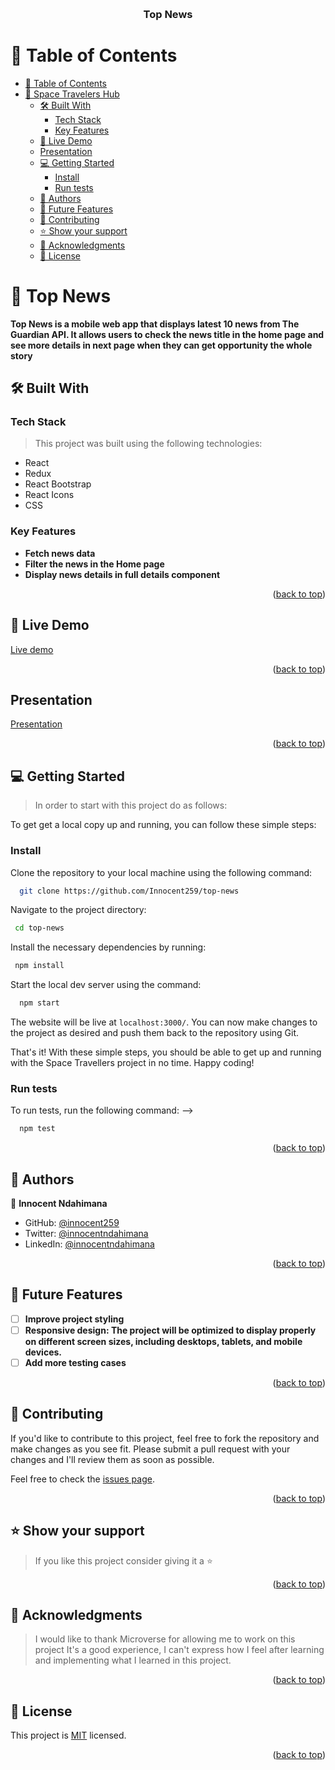 <a name="readme-top"></a>

<div align="center">
  <br/>

  <h3><b>Top News</b></h3>

</div>


# 📗 Table of Contents

- [📗 Table of Contents](#-table-of-contents)
- [📖 Space Travelers Hub](#-space-travelers-hub)
  - [🛠 Built With ](#-built-with-)
    - [Tech Stack ](#tech-stack-)
    - [Key Features ](#key-features-)
  - [🚀 Live Demo ](#-live-demo-)
  - [Presentation ](#-presentation-)
  - [💻 Getting Started ](#-getting-started-)
    - [Install](#install)
    - [Run tests](#run-tests)
  - [👥 Authors ](#-authors-)
  - [🔭 Future Features ](#-future-features-)
  - [🤝 Contributing ](#-contributing-)
  - [⭐️ Show your support ](#️-show-your-support-)
  - [🙏 Acknowledgments ](#-acknowledgments-)
  - [📝 License ](#-license-)

<!-- PROJECT DESCRIPTION -->

# 📖 Top News<a name="about-project"></a>

**Top News is a mobile web app that displays latest 10 news from The Guardian API. It allows users to check the news title in the home page and see more details in next page when they can get opportunity the whole story**

## 🛠 Built With <a name="built-with"></a>

### Tech Stack <a name="tech-stack"></a>

> This project was built using the following technologies:

- React
- Redux
- React Bootstrap
- React Icons
- CSS

<!-- Features -->

### Key Features <a name="key-features"></a>

- **Fetch news data**
- **Filter the news in the Home page**
- **Display news details in full details component**

<p align="right">(<a href="#readme-top">back to top</a>)</p>


## 🚀 Live Demo <a name="live-demo"></a>

<a href="https://quiet-buttercream-e947d3.netlify.app/">Live demo</a>

<p align="right">(<a href="#readme-top">back to top</a>)</p>

## Presentation <a name="presentation"></a>

<a href="https://www.loom.com/share/aa7afc18fefe40a888e5a81addd670ca?sid=b43b4e0a-1f55-4e04-a40c-0fa2dd290338">Presentation</a>

<p align="right">(<a href="#readme-top">back to top</a>)</p>

<!-- GETTING STARTED -->

## 💻 Getting Started <a name="getting-started"></a>

> In order to start with this project do as follows:

To get get a local copy up and running, you can follow these simple steps:

### Install

Clone the repository to your local machine using the following command:

```sh
  git clone https://github.com/Innocent259/top-news
```

Navigate to the project directory:

```sh
 cd top-news
```

Install the necessary dependencies by running:

```sh
 npm install
```

Start the local dev server using the command:

```sh
  npm start
```

The website will be live at `localhost:3000/`. You can now make changes to the project as desired and push them back to the repository using Git.

That's it! With these simple steps, you should be able to get up and running with the Space Travellers project in no time. Happy coding!

### Run tests

To run tests, run the following command: -->



```sh
  npm test
```


<p align="right">(<a href="#readme-top">back to top</a>)</p>

<!-- AUTHORS -->

## 👥 Authors <a name="authors"></a>

<!-- > Mention all of the collaborators of this project. -->
👤 **Innocent Ndahimana**

- GitHub: [@innocent259](https://github.com/Innocent259)
- Twitter: [@innocentndahimana](https://www.linkedin.com/in/innocent259/)
- LinkedIn: [@innocentndahimana](https://twitter.com/ndahimana259)

<p align="right">(<a href="#readme-top">back to top</a>)</p>

<!-- FUTURE FEATURES -->

## 🔭 Future Features <a name="future-features"></a>

<!-- > Describe 1 - 3 features you will add to the project. -->

- [ ] **Improve project styling**
- [ ] **Responsive design: The project will be optimized to display properly on different screen sizes, including desktops, tablets, and mobile devices.**
- [ ] **Add more testing cases**

<p align="right">(<a href="#readme-top">back to top</a>)</p>

<!-- CONTRIBUTING -->

## 🤝 Contributing <a name="contributing"></a>

If you'd like to contribute to this project, feel free to fork the repository and make changes as you see fit. Please submit a pull request with your changes and I'll review them as soon as possible.

Feel free to check the [issues page](../../issues/).

<p align="right">(<a href="#readme-top">back to top</a>)</p>

<!-- SUPPORT -->

## ⭐️ Show your support <a name="support"></a>

> If you like this project consider giving it a ⭐️

<p align="right">(<a href="#readme-top">back to top</a>)</p>

<!-- ACKNOWLEDGEMENTS -->

## 🙏 Acknowledgments <a name="acknowledgements"></a>

> I would like to thank Microverse for allowing me to work on this project It's a good experience, I can't express how I feel after learning and implementing what I learned in this project.

<p align="right">(<a href="#readme-top">back to top</a>)</p>


<!-- FAQ (optional) -->

## 📝 License <a name="license"></a>

This project is [MIT](MIT.md) licensed.

<p align="right">(<a href="#readme-top">back to top</a>)</p>